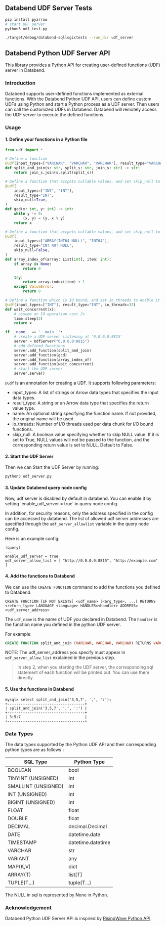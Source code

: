 ## Databend UDF Server Tests

```sh
pip install pyarrow
# start UDF server
python3 udf_test.py
```

```sh
./target/debug/databend-sqllogictests --run_dir udf_server
```

## Databend Python UDF Server API
This library provides a Python API for creating user-defined functions (UDF) server in Databend.

### Introduction
Databend supports user-defined functions implemented as external functions. With the Databend Python UDF API, users can define custom UDFs using Python and start a Python process as a UDF server. Then users can call the customized UDFs in Databend. Databend will remotely access the UDF server to execute the defined functions.

### Usage

#### 1. Define your functions in a Python file
```python
from udf import *

# Define a function
@udf(input_types=["VARCHAR", "VARCHAR", "VARCHAR"], result_type="VARCHAR")
def split_and_join(s: str, split_s: str, join_s: str) -> str:
    return join_s.join(s.split(split_s))

# Define a function that accpets nullable values, and set skip_null to True to enable it returns NULL if any argument is NULL.
@udf(
    input_types=["INT", "INT"],
    result_type="INT",
    skip_null=True,
)
def gcd(x: int, y: int) -> int:
    while y != 0:
        (x, y) = (y, x % y)
    return x

# Define a function that accpets nullable values, and set skip_null to False to enable it handles NULL values inside the function.
@udf(
    input_types=["ARRAY(INT64 NULL)", "INT64"],
    result_type="INT NOT NULL",
    skip_null=False,
)
def array_index_of(array: List[int], item: int):
    if array is None:
        return 0

    try:
        return array.index(item) + 1
    except ValueError:
        return 0

# Define a function which is IO bound, and set io_threads to enable it can be executed concurrently.
@udf(input_types=["INT"], result_type="INT", io_threads=32)
def wait_concurrent(x):
    # assume an IO operation cost 2s
    time.sleep(2)
    return x

if __name__ == '__main__':
    # create a UDF server listening at '0.0.0.0:8815'
    server = UdfServer("0.0.0.0:8815")
    # add defined functions
    server.add_function(split_and_join)
    server.add_function(gcd)
    server.add_function(array_index_of)
    server.add_function(wait_concurrent)
    # start the UDF server
    server.serve()
```

`@udf` is an annotation for creating a UDF. It supports following parameters:

- input_types: A list of strings or Arrow data types that specifies the input data types.
- result_type: A string or an Arrow data type that specifies the return value type.
- name: An optional string specifying the function name. If not provided, the original name will be used.
- io_threads: Number of I/O threads used per data chunk for I/O bound functions.
- skip_null: A boolean value specifying whether to skip NULL value. If it is set to True, NULL values will not be passed to the function, and the corresponding return value is set to NULL. Default to False.

#### 2. Start the UDF Server
Then we can Start the UDF Server by running:
```sh
python3 udf_server.py
```

#### 3. Update Databend query node config
Now, udf server is disabled by default in databend. You can enable it by setting 'enable_udf_server = true' in query node config.

In addition, for security reasons, only the address specified in the config can be accessed by databend. The list of allowed udf server addresses are specified through the `udf_server_allowlist` variable in the query node config.

Here is an example config:
```
[query]
...
enable_udf_server = true
udf_server_allow_list = [ "http://0.0.0.0:8815", "http://example.com" ]
```

#### 4. Add the functions to Databend
We can use the `CREATE FUNCTION` command to add the functions you defined to Databend:
```
CREATE FUNCTION [IF NOT EXISTS] <udf_name> (<arg_type>, ...) RETURNS <return_type> LANGUAGE <language> HANDLER=<handler> ADDRESS=<udf_server_address>
```
The `udf_name` is the name of UDF you declared in Databend. The `handler` is the function name you defined in the python UDF server.

For example:
```sql
CREATE FUNCTION split_and_join (VARCHAR, VARCHAR, VARCHAR) RETURNS VARCHAR LANGUAGE python HANDLER = 'split_and_join' ADDRESS = 'http://0.0.0.0:8815';
```

NOTE: The udf_server_address you specify must appear in `udf_server_allow_list` explained in the previous step.

> In step 2, when you starting the UDF server, the corresponding sql statement of each function will be printed out. You can use them directly.

#### 5. Use the functions in Databend
```
mysql> select split_and_join('3,5,7', ',', ':');
+-----------------------------------+
| split_and_join('3,5,7', ',', ':') |
+-----------------------------------+
| 3:5:7                             |
+-----------------------------------+
```

### Data Types
The data types supported by the Python UDF API and their corresponding python types are as follows :

| SQL Type            | Python Type       |
| ------------------- | ----------------- |
| BOOLEAN             | bool              |
| TINYINT (UNSIGNED)  | int               |
| SMALLINT (UNSIGNED) | int               |
| INT (UNSIGNED)      | int               |
| BIGINT (UNSIGNED)   | int               |
| FLOAT               | float             |
| DOUBLE              | float             |
| DECIMAL             | decimal.Decimal   |
| DATE                | datetime.date     |
| TIMESTAMP           | datetime.datetime |
| VARCHAR             | str               |
| VARIANT             | any               |
| MAP(K,V)            | dict              |
| ARRAY(T)            | list[T]           |
| TUPLE(T...)         | tuple(T...)       |

The NULL in sql is represented by None in Python.

### Acknowledgement
Databend Python UDF Server API is inspired by [RisingWave Python API](https://pypi.org/project/risingwave/).
